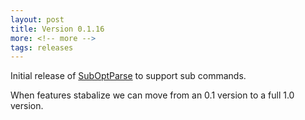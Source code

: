 ```yaml
---
layout: post
title: Version 0.1.16
more: <!-- more -->
tags: releases
---
```


Initial release of [SubOptParse](https://github.com/basking2/suboptparse)
to support sub commands.

<!-- more -->

When features stabalize we can move from an 0.1 version to a full 1.0 version.

